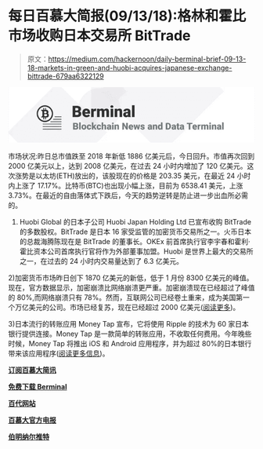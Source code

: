 # 每日百慕大简报(09/13/18):格林和霍比市场收购日本交易所 BitTrade

> 原文：<https://medium.com/hackernoon/daily-berminal-brief-09-13-18-markets-in-green-and-huobi-acquires-japanese-exchange-bittrade-679aa6322129>

![](img/cad474ced3b5527f28b00acb5bed1643.png)

市场状况:昨日总市值跌至 2018 年新低 1886 亿美元后，今日回升。市值再次回到 2000 亿美元以上，达到 2008 亿美元，在过去 24 小时内增加了 120 亿美元。这次涨势是以太坊(ETH)放出的，该股现在的价格是 203.35 美元，在最近 24 小时内上涨了 17.17%。比特币(BTC)也出现小幅上涨，目前为 6538.41 美元，上涨 3.73%。在最近的自由落体式下跌后，今天的趋势逆转是防止进一步出血所必需的。

1) Huobi Global 的日本子公司 Huobi Japan Holding Ltd 已宣布收购 BitTrade 的多数股权。BitTrade 是日本 16 家受监管的加密货币交易所之一。火币日本的总裁海腾陈现在是 BitTrade 的董事长。OKEx 前首席执行官李宇春和霍利·霍比资本公司首席执行官将作为外部董事加盟。Huobi 是世界上最大的交易所之一，在过去的 24 小时内交易量达到了 6.3 亿美元。

2)加密货币市场昨日创下 1870 亿美元的新低，低于 1 月份 8300 亿美元的峰值。现在，官方数据显示，加密崩溃比网络崩溃更严重。加密崩溃现在已经超过了峰值的 80%,而网络崩溃只有 78%。然而，互联网公司已经卷土重来，成为美国第一个万亿美元的公司。市场已经复苏，现在已经超过 2000 亿美元([阅读更多](https://www.bloomberg.com/news/articles/2018-09-12/crypto-s-crash-just-surpassed-dot-com-levels-as-losses-reach-80?utm_content=crypto&utm_source=twitter&utm_campaign=socialflow-organic&utm_medium=social))。

3)日本流行的转账应用 Money Tap 宣布，它将使用 Ripple 的技术为 60 家日本银行提供连接。Money Tap 是一款简单的转账应用，不收取任何费用。今年晚些时候，Money Tap 将推出 iOS 和 Android 应用程序，并为超过 80%的日本银行带来该应用程序([阅读更多信息](https://www.coinspeaker.com/2018/09/13/japanese-fund-transfer-platform-money-tap-connects-60-banks-with-ripple-launches-website/))。

[**订阅百慕大简讯**](https://visitor.r20.constantcontact.com/d.jsp?llr=myyhdl6ab&p=oi&m=1131022639884&sit=9ar6aztmb&f=776989ec-8460-43a4-b86a-bcf8f2f1bca7)

[**免费下载 Berminal**](https://berminal.app.link/medium-post)

[**百代网站**](http://Berminal.com)

[**百慕大官方电报**](https://t.me/berminal)

[**伯明纳尔推特**](https://twitter.com/berminalapp)